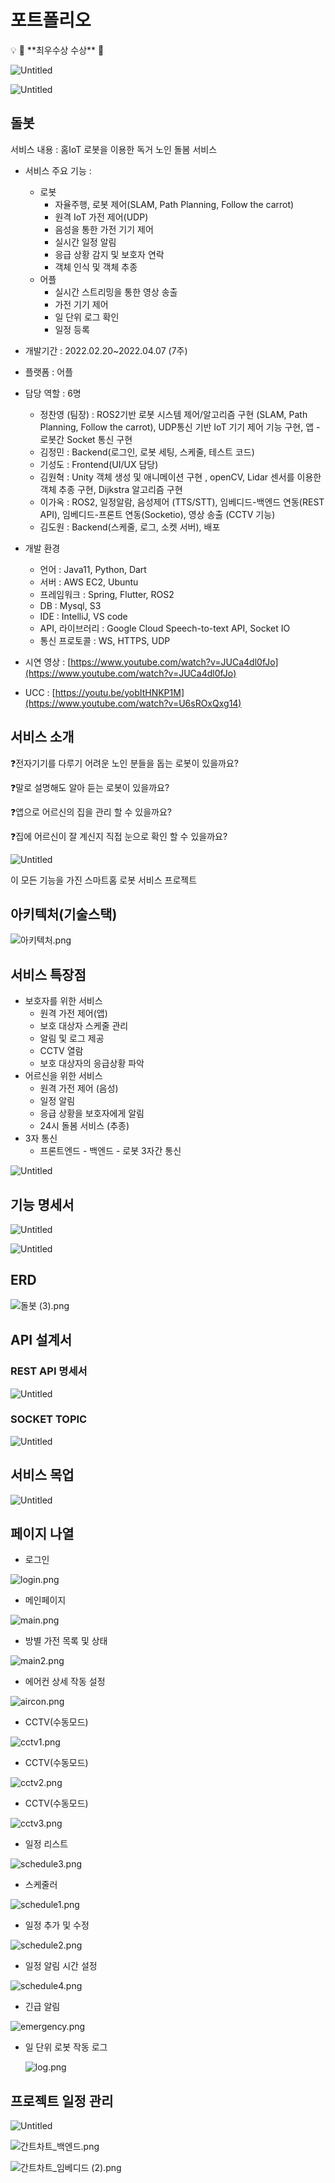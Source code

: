 # 포트폴리오

<aside>
💡 🥇 **최우수상 수상** 🥇

</aside>

![Untitled](%E1%84%91%E1%85%A9%E1%84%90%E1%85%B3%E1%84%91%E1%85%A9%E1%86%AF%E1%84%85%E1%85%B5%E1%84%8B%E1%85%A9%20f0e47c2a1c794ad4a3d2c3606d40b47a/Untitled.png)

![Untitled](%E1%84%91%E1%85%A9%E1%84%90%E1%85%B3%E1%84%91%E1%85%A9%E1%86%AF%E1%84%85%E1%85%B5%E1%84%8B%E1%85%A9%20f0e47c2a1c794ad4a3d2c3606d40b47a/Untitled%201.png)

## 돌봇

서비스 내용 : 홈IoT 로봇을 이용한 독거 노인 돌봄 서비스

- 서비스 주요 기능 :
    - 로봇
        - 자율주행, 로봇 제어(SLAM, Path Planning, Follow the carrot)
        - 원격 IoT 가전 제어(UDP)
        - 음성을 통한 가전 기기 제어
        - 실시간 일정 알림
        - 응급 상황 감지 및 보호자 연락
        - 객체 인식 및 객체 추종
    - 어플
        - 실시간 스트리밍을 통한 영상 송출
        - 가전 기기 제어
        - 일 단위 로그 확인
        - 일정 등록
        
- 개발기간 : 2022.02.20~2022.04.07 (7주)
- 플랫폼 : 어플
- 담당 역할 : 6명
    - 정찬영 (팀장)  : ROS2기반 로봇 시스템 제어/알고리즘 구현 (SLAM, Path Planning, Follow the carrot), UDP통신 기반 IoT 기기 제어 기능 구현, 앱 - 로봇간 Socket 통신 구현
    - 김정민 : Backend(로그인, 로봇 세팅, 스케줄, 테스트 코드)
    - 기성도 : Frontend(UI/UX 담당)
    - 김원혁 : Unity 객체 생성 및 애니메이션 구현 , openCV, Lidar 센서를 이용한 객체 추종 구현, Dijkstra 알고리즘 구현
    - 이가옥 : ROS2, 일정알람, 음성제어 (TTS/STT), 임베디드-백엔드 연동(REST API), 임베디드-프론트 연동(Socketio), 영상 송출 (CCTV 기능)
    - 김도원 : Backend(스케줄, 로그, 소켓 서버), 배포
    
- 개발 환경
    - 언어 : Java11, Python, Dart
    - 서버 : AWS EC2, Ubuntu
    - 프레임워크 : Spring, Flutter, ROS2
    - DB : Mysql, S3
    - IDE : IntelliJ, VS code
    - API, 라이브러리 : Google Cloud Speech-to-text API, Socket IO
    - 통신 프로토콜 : WS, HTTPS, UDP

- 시연 영상 : [https://www.youtube.com/watch?v=JUCa4dl0fJo](https://www.youtube.com/watch?v=JUCa4dl0fJo)
- UCC : [https://youtu.be/yobItHNKP1M](https://www.youtube.com/watch?v=U6sROxQxg14)

## 서비스 소개

❓전자기기를 다루기 어려운 노인 분들을 돕는 로봇이 있을까요?

❓말로 설명해도 알아 듣는 로봇이 있을까요?

❓앱으로 어르신의 집을 관리 할 수 있을까요? 

❓집에 어르신이 잘 계신지 직접 눈으로 확인 할 수 있을까요?

![Untitled](%E1%84%91%E1%85%A9%E1%84%90%E1%85%B3%E1%84%91%E1%85%A9%E1%86%AF%E1%84%85%E1%85%B5%E1%84%8B%E1%85%A9%20f0e47c2a1c794ad4a3d2c3606d40b47a/Untitled%202.png)

이 모든 기능을 가진 스마트홈 로봇 서비스 프로젝트

## 아키텍처(기술스택)

![아키텍처.png](%E1%84%91%E1%85%A9%E1%84%90%E1%85%B3%E1%84%91%E1%85%A9%E1%86%AF%E1%84%85%E1%85%B5%E1%84%8B%E1%85%A9%20f0e47c2a1c794ad4a3d2c3606d40b47a/%25EC%2595%2584%25ED%2582%25A4%25ED%2585%258D%25EC%25B2%2598.png)

## 서비스 특장점

- 보호자를 위한 서비스
    - 원격 가전 제어(앱)
    - 보호 대상자 스케줄 관리
    - 알림 및 로그 제공
    - CCTV 열람
    - 보호 대상자의 응급상황 파악
- 어르신을 위한 서비스
    - 원격 가전 제어 (음성)
    - 일정 알림
    - 응급 상황을 보호자에게 알림
    - 24시 돌봄 서비스 (추종)
- 3자 통신
    - 프론트엔드 - 백엔드 - 로봇 3자간 통신

![Untitled](%E1%84%91%E1%85%A9%E1%84%90%E1%85%B3%E1%84%91%E1%85%A9%E1%86%AF%E1%84%85%E1%85%B5%E1%84%8B%E1%85%A9%20f0e47c2a1c794ad4a3d2c3606d40b47a/Untitled%203.png)

## 기능 명세서

![Untitled](%E1%84%91%E1%85%A9%E1%84%90%E1%85%B3%E1%84%91%E1%85%A9%E1%86%AF%E1%84%85%E1%85%B5%E1%84%8B%E1%85%A9%20f0e47c2a1c794ad4a3d2c3606d40b47a/Untitled%204.png)

![Untitled](%E1%84%91%E1%85%A9%E1%84%90%E1%85%B3%E1%84%91%E1%85%A9%E1%86%AF%E1%84%85%E1%85%B5%E1%84%8B%E1%85%A9%20f0e47c2a1c794ad4a3d2c3606d40b47a/Untitled%205.png)

## ERD

![돌봇 (3).png](%E1%84%91%E1%85%A9%E1%84%90%E1%85%B3%E1%84%91%E1%85%A9%E1%86%AF%E1%84%85%E1%85%B5%E1%84%8B%E1%85%A9%20f0e47c2a1c794ad4a3d2c3606d40b47a/%25EB%258F%258C%25EB%25B4%2587_(3).png)

## API 설계서

### REST API 명세서

![Untitled](%E1%84%91%E1%85%A9%E1%84%90%E1%85%B3%E1%84%91%E1%85%A9%E1%86%AF%E1%84%85%E1%85%B5%E1%84%8B%E1%85%A9%20f0e47c2a1c794ad4a3d2c3606d40b47a/Untitled%206.png)

### SOCKET TOPIC

![Untitled](%E1%84%91%E1%85%A9%E1%84%90%E1%85%B3%E1%84%91%E1%85%A9%E1%86%AF%E1%84%85%E1%85%B5%E1%84%8B%E1%85%A9%20f0e47c2a1c794ad4a3d2c3606d40b47a/Untitled%207.png)

## 서비스 목업

![Untitled](%E1%84%91%E1%85%A9%E1%84%90%E1%85%B3%E1%84%91%E1%85%A9%E1%86%AF%E1%84%85%E1%85%B5%E1%84%8B%E1%85%A9%20f0e47c2a1c794ad4a3d2c3606d40b47a/Untitled.jpeg)

## 페이지 나열

- 로그인

![login.png](%E1%84%91%E1%85%A9%E1%84%90%E1%85%B3%E1%84%91%E1%85%A9%E1%86%AF%E1%84%85%E1%85%B5%E1%84%8B%E1%85%A9%20f0e47c2a1c794ad4a3d2c3606d40b47a/login.png)

- 메인페이지

![main.png](%E1%84%91%E1%85%A9%E1%84%90%E1%85%B3%E1%84%91%E1%85%A9%E1%86%AF%E1%84%85%E1%85%B5%E1%84%8B%E1%85%A9%20f0e47c2a1c794ad4a3d2c3606d40b47a/main.png)

- 방별 가전 목록 및 상태

![main2.png](%E1%84%91%E1%85%A9%E1%84%90%E1%85%B3%E1%84%91%E1%85%A9%E1%86%AF%E1%84%85%E1%85%B5%E1%84%8B%E1%85%A9%20f0e47c2a1c794ad4a3d2c3606d40b47a/main2.png)

- 에어컨 상세 작동 설정

![aircon.png](%E1%84%91%E1%85%A9%E1%84%90%E1%85%B3%E1%84%91%E1%85%A9%E1%86%AF%E1%84%85%E1%85%B5%E1%84%8B%E1%85%A9%20f0e47c2a1c794ad4a3d2c3606d40b47a/aircon.png)

- CCTV(수동모드)

![cctv1.png](%E1%84%91%E1%85%A9%E1%84%90%E1%85%B3%E1%84%91%E1%85%A9%E1%86%AF%E1%84%85%E1%85%B5%E1%84%8B%E1%85%A9%20f0e47c2a1c794ad4a3d2c3606d40b47a/cctv1.png)

- CCTV(수동모드)

![cctv2.png](%E1%84%91%E1%85%A9%E1%84%90%E1%85%B3%E1%84%91%E1%85%A9%E1%86%AF%E1%84%85%E1%85%B5%E1%84%8B%E1%85%A9%20f0e47c2a1c794ad4a3d2c3606d40b47a/cctv2.png)

- CCTV(수동모드)

![cctv3.png](%E1%84%91%E1%85%A9%E1%84%90%E1%85%B3%E1%84%91%E1%85%A9%E1%86%AF%E1%84%85%E1%85%B5%E1%84%8B%E1%85%A9%20f0e47c2a1c794ad4a3d2c3606d40b47a/cctv3.png)

- 일정 리스트

![schedule3.png](%E1%84%91%E1%85%A9%E1%84%90%E1%85%B3%E1%84%91%E1%85%A9%E1%86%AF%E1%84%85%E1%85%B5%E1%84%8B%E1%85%A9%20f0e47c2a1c794ad4a3d2c3606d40b47a/schedule3.png)

- 스케줄러

![schedule1.png](%E1%84%91%E1%85%A9%E1%84%90%E1%85%B3%E1%84%91%E1%85%A9%E1%86%AF%E1%84%85%E1%85%B5%E1%84%8B%E1%85%A9%20f0e47c2a1c794ad4a3d2c3606d40b47a/schedule1.png)

- 일정 추가 및 수정

![schedule2.png](%E1%84%91%E1%85%A9%E1%84%90%E1%85%B3%E1%84%91%E1%85%A9%E1%86%AF%E1%84%85%E1%85%B5%E1%84%8B%E1%85%A9%20f0e47c2a1c794ad4a3d2c3606d40b47a/schedule2.png)

- 일정 알림 시간 설정

![schedule4.png](%E1%84%91%E1%85%A9%E1%84%90%E1%85%B3%E1%84%91%E1%85%A9%E1%86%AF%E1%84%85%E1%85%B5%E1%84%8B%E1%85%A9%20f0e47c2a1c794ad4a3d2c3606d40b47a/schedule4.png)

- 긴급 알림

![emergency.png](%E1%84%91%E1%85%A9%E1%84%90%E1%85%B3%E1%84%91%E1%85%A9%E1%86%AF%E1%84%85%E1%85%B5%E1%84%8B%E1%85%A9%20f0e47c2a1c794ad4a3d2c3606d40b47a/emergency.png)

- 일 단위 로봇 작동 로그
    
    ![log.png](%E1%84%91%E1%85%A9%E1%84%90%E1%85%B3%E1%84%91%E1%85%A9%E1%86%AF%E1%84%85%E1%85%B5%E1%84%8B%E1%85%A9%20f0e47c2a1c794ad4a3d2c3606d40b47a/log.png)
    

## 프로젝트 일정 관리

![Untitled](%E1%84%91%E1%85%A9%E1%84%90%E1%85%B3%E1%84%91%E1%85%A9%E1%86%AF%E1%84%85%E1%85%B5%E1%84%8B%E1%85%A9%20f0e47c2a1c794ad4a3d2c3606d40b47a/Untitled%208.png)

![간트차트_백엔드.png](%E1%84%91%E1%85%A9%E1%84%90%E1%85%B3%E1%84%91%E1%85%A9%E1%86%AF%E1%84%85%E1%85%B5%E1%84%8B%E1%85%A9%20f0e47c2a1c794ad4a3d2c3606d40b47a/%25EA%25B0%2584%25ED%258A%25B8%25EC%25B0%25A8%25ED%258A%25B8_%25EB%25B0%25B1%25EC%2597%2594%25EB%2593%259C.png)

![간트차트_임베디드 (2).png](%E1%84%91%E1%85%A9%E1%84%90%E1%85%B3%E1%84%91%E1%85%A9%E1%86%AF%E1%84%85%E1%85%B5%E1%84%8B%E1%85%A9%20f0e47c2a1c794ad4a3d2c3606d40b47a/%25EA%25B0%2584%25ED%258A%25B8%25EC%25B0%25A8%25ED%258A%25B8_%25EC%259E%2584%25EB%25B2%25A0%25EB%2594%2594%25EB%2593%259C_(2).png)